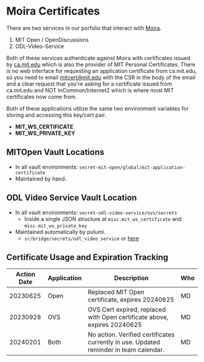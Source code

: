 # Moira Certificates

There are two services in our porfolio that interact with [Moira](https://ist.mit.edu/email-lists).

1. MIT Open / OpenDiscussions
2. ODL-Video-Service

Both of these services authenticate against Moira with certificates issued by [ca.mit.edu](https://ca.mit.edu/ca/) which is also the provider of MIT Personal Certificates. There is no web interface for requesting an application certificate from ca.mit.edu, so you need to email mitcert@mit.edu with the CSR in the body of the email and a clear request that you're asking for a certificate issued from ca.mit.edu and NOT InCommon/Internet2 which is where most MIT certificates now come from.

Both of these applications utilize the same two environment variables for storing and accessing this key/cert pair.

- **MIT_WS_CERTIFICATE**
- **MIT_WS_PRIVATE_KEY**

## MITOpen Vault Locations

- In all vault environments: `secret-mit-open/global/mit-application-certificate`
- Maintained by hand.

## ODL Video Service Vault Location

- In all vault environments: `secret-odl-video-service/ovs/secrets`
  - Inside a single JSON structure at `misc.mit_ws_certificate` and `misc.mit_ws_private_key`
- Maintained automatically by pulumi.
  - `sr/bridge/secrets/odl_video_service` or [here](https://github.com/mitodl/ol-infrastructure/tree/main/src/bridge/secrets/odl_video_service)

## Certificate Usage and Expiration Tracking

| Action Date | Application | Description | Who |
|-------------|-------------|-------------|-----|
| 20230625    | Open        | Replaced MIT Open certificate, expires 20240625 | MD |
| 20230928    | OVS         | OVS Cert expired, replaced with Open certificate above, expires 20240625 | MD |
| 20240201    | Both        | No action. Verified certificates currently in use. Updated reminder in team calendar. | MD |
